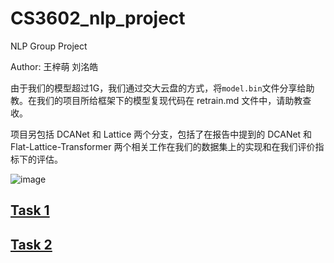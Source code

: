 # CS3602_nlp_project
NLP Group Project 

Author: 王梓萌 刘洺皓

由于我们的模型超过1G，我们通过交大云盘的方式，将`model.bin`文件分享给助教。在我们的项目所给框架下的模型复现代码在 retrain.md 文件中，请助教查收。

项目另包括 DCANet 和 Lattice 两个分支，包括了在报告中提到的 DCANet 和 Flat-Lattice-Transformer 两个相关工作在我们的数据集上的实现和在我们评价指标下的评估。



![image](https://github.com/Simonwzm/cs3602_nlp_project/assets/83553265/08236ec0-28dd-4aee-8607-6b5f1469bb5b)

## [Task 1](https://github.com/Simonwzm/cs3602_nlp_project/blob/main/README_LM.md)

## [Task 2](https://github.com/Simonwzm/cs3602_nlp_project/blob/main/README_LLM.md)
